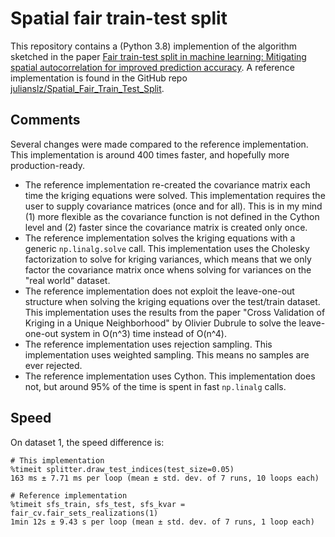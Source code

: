 # Spatial fair train-test split

This repository contains a (Python 3.8) implemention of the algorithm sketched in the paper [Fair train-test split in machine learning: Mitigating spatial autocorrelation for improved prediction accuracy](https://www.sciencedirect.com/science/article/pii/S0920410521015023).
A reference implementation is found in the GitHub repo [julianslz/Spatial_Fair_Train_Test_Split](https://github.com/julianslz/Spatial_Fair_Train_Test_Split/tree/b457b9953212f707cd6ac712d79ab91444d61276).

## Comments

Several changes were made compared to the reference implementation.
This implementation is around 400 times faster, and hopefully more production-ready.

- The reference implementation re-created the covariance matrix each time the kriging equations were solved. This implementation requires the user to supply covariance matrices (once and for all). This is in my mind (1) more flexible as the covariance function is not defined in the Cython level and (2) faster since the covariance matrix is created only once.
- The reference implementation solves the kriging equations with a generic `np.linalg.solve` call. This implementation uses the Cholesky factorization to solve for kriging variances, which means that we only factor the covariance matrix once whens solving for variances on the "real world" dataset.
- The reference implementation does not exploit the leave-one-out structure when solving the kriging equations over the test/train dataset. This implementation uses the results from the paper "Cross Validation of Kriging in a Unique Neighborhood" by Olivier Dubrule to solve the leave-one-out system in O(n^3) time instead of O(n^4).
- The reference implementation uses rejection sampling. This implementation uses weighted sampling. This means no samples are ever rejected.
- The reference implementation uses Cython. This implementation does not, but around 95% of the time is spent in fast `np.linalg` calls.

## Speed

On dataset 1, the speed difference is:

```
# This implementation
%timeit splitter.draw_test_indices(test_size=0.05)
163 ms ± 7.71 ms per loop (mean ± std. dev. of 7 runs, 10 loops each)

# Reference implementation
%timeit sfs_train, sfs_test, sfs_kvar = fair_cv.fair_sets_realizations(1)
1min 12s ± 9.43 s per loop (mean ± std. dev. of 7 runs, 1 loop each)
```
